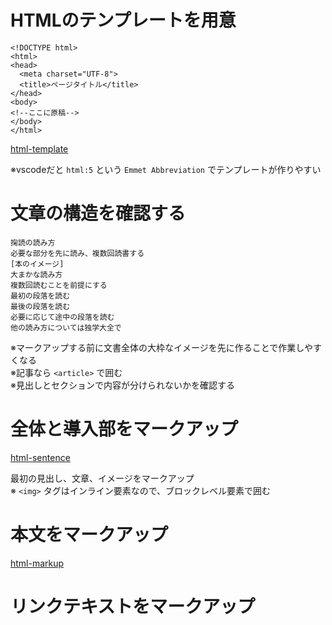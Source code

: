 # HTMLのテンプレートを用意

```html:ソース
<!DOCTYPE html>
<html>
<head>
  <meta charset="UTF-8">
  <title>ページタイトル</title>
</head>
<body>
<!--ここに原稿-->
</body>
</html>
```

[html-template](./html/html-template.html)

※vscodeだと `html:5` という `Emmet Abbreviation` でテンプレートが作りやすい

# 文章の構造を確認する

```text:マークアップしていく文章
掬読の読み方
必要な部分を先に読み、複数回読書する
[本のイメージ]
大まかな読み方
複数回読むことを前提にする
最初の段落を読む
最後の段落を読む
必要に応じて途中の段落を読む
他の読み方については独学大全で
```

※マークアップする前に文書全体の大枠なイメージを先に作ることで作業しやすくなる  
※記事なら `<article>` で囲む  
※見出しとセクションで内容が分けられないかを確認する

# 全体と導入部をマークアップ

[html-sentence](./html/html-sentence.html)

最初の見出し、文章、イメージをマークアップ  
※ `<img>` タグはインライン要素なので、ブロックレベル要素で囲む

# 本文をマークアップ

[html-markup](./html/html-markup.html)

# リンクテキストをマークアップ
